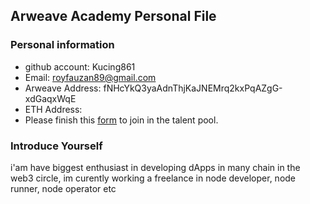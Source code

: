## Arweave Academy Personal File

### Personal information

- github account: Kucing861
- Email: royfauzan89@gmail.com
- Arweave Address: fNHcYkQ3yaAdnThjKaJNEMrq2kxPqAZgG-xdGaqxWqE
- ETH Address: 
- Please finish this [form](https://docs.google.com/forms/d/e/1FAIpQLSfWA5fIIcBgmRppm3jNz5vmf9Mai_QMVil-2pO4r7YKn_Zhtw/viewform?usp=sf_link) to join in the talent pool.

### Introduce Yourself
 i'am have biggest enthusiast in developing dApps in many chain in the web3 circle, im curently working a freelance in node developer, node runner, node operator etc

